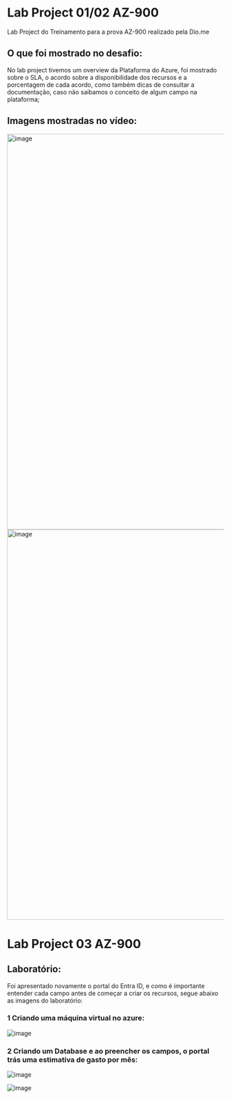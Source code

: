 # Lab Project 01/02 AZ-900
Lab Project do Treinamento para a prova AZ-900 realizado pela Dio.me

## O que foi mostrado no desafio:
No lab project tivemos um overview da Plataforma do Azure, foi mostrado sobre o SLA, o acordo sobre a disponibilidade dos recursos e a porcentagem de cada acordo, como também dicas de consultar a documentação, caso não saibamos o conceito de algum campo na plataforma;

## Imagens mostradas no vídeo:

<img width="919" alt="image" src="https://github.com/gabrieleaamorim/lab-exam-az900-dio/assets/86209383/fdfaf087-734d-42ca-9a87-94c2f6e156df">

<img width="907" alt="image" src="https://github.com/gabrieleaamorim/lab-exam-az900-dio/assets/86209383/b2481a51-e86f-4f1c-891d-59e333807872">

# Lab Project 03 AZ-900

## Laboratório:
Foi apresentado novamente o portal do Entra ID, e como é importante entender cada campo antes de começar a criar os recursos, segue abaixo as imagens do laboratório:

### 1 Criando uma máquina virtual no azure:

![image](https://github.com/gabrieleaamorim/lab-exam-az900-dio/assets/86209383/1feaf68c-4c0b-480d-b44a-35de976f60dc)

### 2 Criando um Database e ao preencher os campos, o portal trás uma estimativa de gasto por mês:

![image](https://github.com/gabrieleaamorim/lab-exam-az900-dio/assets/86209383/1ea3c26b-7544-47d1-809c-253149062b7d)

![image](https://github.com/gabrieleaamorim/lab-exam-az900-dio/assets/86209383/cd8489ab-971e-4560-b01f-fb434d1a7842)



  

